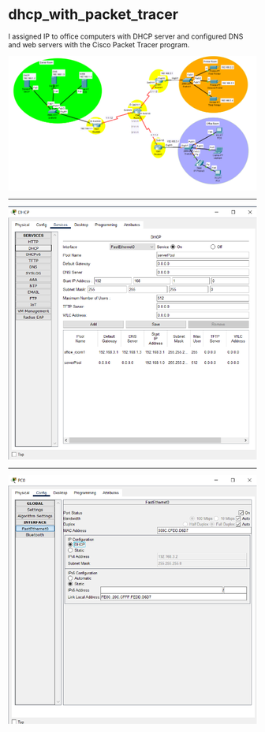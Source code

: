 # dhcp_with_packet_tracer
I assigned IP to office computers with DHCP server and configured DNS and web servers with the Cisco Packet Tracer program.


<img src="https://github.com/farukkarakuz/dhcp_with_packet_tracer/blob/main/photos/template.PNG">
<hr>
<img src="https://github.com/farukkarakuz/dhcp_with_packet_tracer/blob/main/photos/dhcp.PNG">
<hr>
<img src="https://github.com/farukkarakuz/dhcp_with_packet_tracer/blob/main/photos/pc0.PNG">
